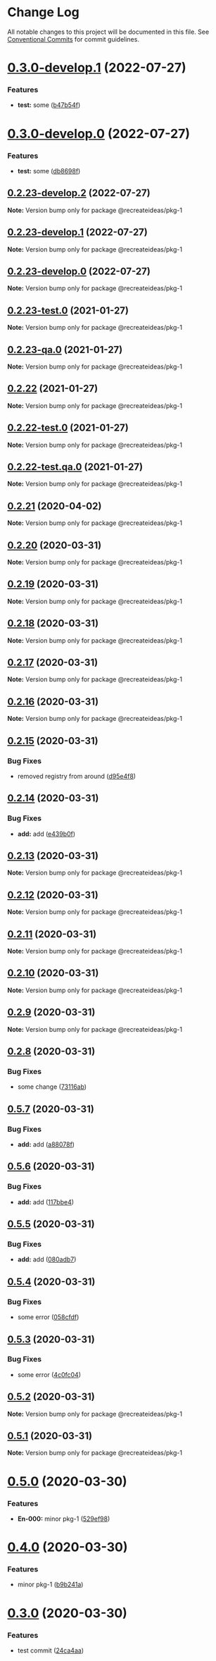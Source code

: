 # Change Log

All notable changes to this project will be documented in this file.
See [Conventional Commits](https://conventionalcommits.org) for commit guidelines.

# [0.3.0-develop.1](https://github.com/recreateideas/lerna-monorepo/compare/@recreateideas/pkg-1@0.3.0-develop.0...@recreateideas/pkg-1@0.3.0-develop.1) (2022-07-27)


### Features

* **test:** some ([b47b54f](https://github.com/recreateideas/lerna-monorepo/commit/b47b54fd0a5f75d5b9823dd207c3c3a1345cd909))





# [0.3.0-develop.0](https://github.com/recreateideas/lerna-monorepo/compare/@recreateideas/pkg-1@0.2.23-develop.2...@recreateideas/pkg-1@0.3.0-develop.0) (2022-07-27)


### Features

* **test:** some ([db8698f](https://github.com/recreateideas/lerna-monorepo/commit/db8698f60b1bcb503fee63fb38605d437e8c6193))





## [0.2.23-develop.2](https://github.com/recreateideas/lerna-monorepo/compare/@recreateideas/pkg-1@0.2.23-develop.1...@recreateideas/pkg-1@0.2.23-develop.2) (2022-07-27)

**Note:** Version bump only for package @recreateideas/pkg-1





## [0.2.23-develop.1](https://github.com/recreateideas/lerna-monorepo/compare/@recreateideas/pkg-1@0.2.23-develop.0...@recreateideas/pkg-1@0.2.23-develop.1) (2022-07-27)

**Note:** Version bump only for package @recreateideas/pkg-1





## [0.2.23-develop.0](https://github.com/recreateideas/lerna-monorepo/compare/@recreateideas/pkg-1@0.2.23-test.0...@recreateideas/pkg-1@0.2.23-develop.0) (2022-07-27)

**Note:** Version bump only for package @recreateideas/pkg-1





## [0.2.23-test.0](https://github.com/recreateideas/lerna-monorepo/compare/@recreateideas/pkg-1@0.2.23-qa.0...@recreateideas/pkg-1@0.2.23-test.0) (2021-01-27)

**Note:** Version bump only for package @recreateideas/pkg-1





## [0.2.23-qa.0](https://github.com/recreateideas/lerna-monorepo/compare/@recreateideas/pkg-1@0.2.22...@recreateideas/pkg-1@0.2.23-qa.0) (2021-01-27)

**Note:** Version bump only for package @recreateideas/pkg-1





## [0.2.22](https://github.com/recreateideas/lerna-monorepo/compare/@recreateideas/pkg-1@0.2.22-test.0...@recreateideas/pkg-1@0.2.22) (2021-01-27)

**Note:** Version bump only for package @recreateideas/pkg-1





## [0.2.22-test.0](https://github.com/recreateideas/lerna-monorepo/compare/@recreateideas/pkg-1@0.2.22-test.qa.0...@recreateideas/pkg-1@0.2.22-test.0) (2021-01-27)

**Note:** Version bump only for package @recreateideas/pkg-1





## [0.2.22-test.qa.0](https://github.com/recreateideas/lerna-monorepo/compare/@recreateideas/pkg-1@0.2.21...@recreateideas/pkg-1@0.2.22-test.qa.0) (2021-01-27)

**Note:** Version bump only for package @recreateideas/pkg-1





## [0.2.21](https://github.com/recreateideas/lerna-monorepo/compare/@recreateideas/pkg-1@0.2.20...@recreateideas/pkg-1@0.2.21) (2020-04-02)

**Note:** Version bump only for package @recreateideas/pkg-1





## [0.2.20](https://github.com/recreateideas/lerna-monorepo/compare/@recreateideas/pkg-1@0.2.19...@recreateideas/pkg-1@0.2.20) (2020-03-31)

**Note:** Version bump only for package @recreateideas/pkg-1





## [0.2.19](https://github.com/recreateideas/lerna-monorepo/compare/@recreateideas/pkg-1@0.2.18...@recreateideas/pkg-1@0.2.19) (2020-03-31)

**Note:** Version bump only for package @recreateideas/pkg-1





## [0.2.18](https://github.com/recreateideas/lerna-monorepo/compare/@recreateideas/pkg-1@0.2.17...@recreateideas/pkg-1@0.2.18) (2020-03-31)

**Note:** Version bump only for package @recreateideas/pkg-1





## [0.2.17](https://github.com/recreateideas/lerna-monorepo/compare/@recreateideas/pkg-1@0.2.16...@recreateideas/pkg-1@0.2.17) (2020-03-31)

**Note:** Version bump only for package @recreateideas/pkg-1





## [0.2.16](https://github.com/recreateideas/lerna-monorepo/compare/@recreateideas/pkg-1@0.2.15...@recreateideas/pkg-1@0.2.16) (2020-03-31)

**Note:** Version bump only for package @recreateideas/pkg-1





## [0.2.15](https://github.com/recreateideas/lerna-monorepo/compare/@recreateideas/pkg-1@0.2.14...@recreateideas/pkg-1@0.2.15) (2020-03-31)


### Bug Fixes

* removed registry from around ([d95e4f8](https://github.com/recreateideas/lerna-monorepo/commit/d95e4f88797dc9388fc89f03324604a5dd46f984))





## [0.2.14](https://github.com/recreateideas/lerna-monorepo/compare/@recreateideas/pkg-1@0.2.13...@recreateideas/pkg-1@0.2.14) (2020-03-31)


### Bug Fixes

* **add:** add ([e439b0f](https://github.com/recreateideas/lerna-monorepo/commit/e439b0fb7ee7f1bcdfef1adb56eac2a35fd07d26))





## [0.2.13](https://github.com/recreateideas/lerna-monorepo/compare/@recreateideas/pkg-1@0.2.12...@recreateideas/pkg-1@0.2.13) (2020-03-31)

**Note:** Version bump only for package @recreateideas/pkg-1





## [0.2.12](https://github.com/recreateideas/lerna-monorepo/compare/@recreateideas/pkg-1@0.2.11...@recreateideas/pkg-1@0.2.12) (2020-03-31)

**Note:** Version bump only for package @recreateideas/pkg-1





## [0.2.11](https://github.com/recreateideas/lerna-monorepo/compare/@recreateideas/pkg-1@0.2.10...@recreateideas/pkg-1@0.2.11) (2020-03-31)

**Note:** Version bump only for package @recreateideas/pkg-1





## [0.2.10](https://github.com/recreateideas/lerna-monorepo/compare/@recreateideas/pkg-1@0.2.9...@recreateideas/pkg-1@0.2.10) (2020-03-31)

**Note:** Version bump only for package @recreateideas/pkg-1





## [0.2.9](https://github.com/recreateideas/lerna-monorepo/compare/@recreateideas/pkg-1@0.2.8...@recreateideas/pkg-1@0.2.9) (2020-03-31)

**Note:** Version bump only for package @recreateideas/pkg-1





## [0.2.8](https://github.com/recreateideas/lerna-monorepo/compare/@recreateideas/pkg-1@0.5.7...@recreateideas/pkg-1@0.2.8) (2020-03-31)


### Bug Fixes

* some change ([73116ab](https://github.com/recreateideas/lerna-monorepo/commit/73116ab276fb45feaab8b68db519293da5d4e6a2))





## [0.5.7](https://github.com/recreateideas/lerna-monorepo/compare/@recreateideas/pkg-1@0.5.6...@recreateideas/pkg-1@0.5.7) (2020-03-31)


### Bug Fixes

* **add:** add ([a88078f](https://github.com/recreateideas/lerna-monorepo/commit/a88078f971f42b8184d3f9e21650df4bdd52fad1))





## [0.5.6](https://github.com/recreateideas/lerna-monorepo/compare/@recreateideas/pkg-1@0.5.5...@recreateideas/pkg-1@0.5.6) (2020-03-31)


### Bug Fixes

* **add:** add ([117bbe4](https://github.com/recreateideas/lerna-monorepo/commit/117bbe461a7ec591606c8141e9783fc188583fd6))





## [0.5.5](https://github.com/recreateideas/lerna-monorepo/compare/@recreateideas/pkg-1@0.5.4...@recreateideas/pkg-1@0.5.5) (2020-03-31)


### Bug Fixes

* **add:** add ([080adb7](https://github.com/recreateideas/lerna-monorepo/commit/080adb72f5c0c9b130ab121d25ac911e7168a2a1))





## [0.5.4](https://github.com/recreateideas/lerna-monorepo/compare/@recreateideas/pkg-1@0.5.3...@recreateideas/pkg-1@0.5.4) (2020-03-31)


### Bug Fixes

* some error ([058cfdf](https://github.com/recreateideas/lerna-monorepo/commit/058cfdf8e9a35ad10d0ebf4ba2ec5210a0449bc6))





## [0.5.3](https://github.com/recreateideas/lerna-monorepo/compare/@recreateideas/pkg-1@0.5.2...@recreateideas/pkg-1@0.5.3) (2020-03-31)


### Bug Fixes

* some error ([4c0fc04](https://github.com/recreateideas/lerna-monorepo/commit/4c0fc04c320df2b601cbee1ace92fd60df605f2d))





## [0.5.2](https://github.com/recreateideas/lerna-monorepo/compare/@recreateideas/pkg-1@0.5.1...@recreateideas/pkg-1@0.5.2) (2020-03-31)

**Note:** Version bump only for package @recreateideas/pkg-1





## [0.5.1](https://github.com/recreateideas/lerna-monorepo/compare/@recreateideas/pkg-1@0.5.0...@recreateideas/pkg-1@0.5.1) (2020-03-31)

**Note:** Version bump only for package @recreateideas/pkg-1





# [0.5.0](https://github.com/recreateideas/lerna-monorepo/compare/@recreateideas/pkg-1@0.4.0...@recreateideas/pkg-1@0.5.0) (2020-03-30)


### Features

* **En-000:** minor pkg-1 ([529ef98](https://github.com/recreateideas/lerna-monorepo/commit/529ef98963919377755524514d666364e1a8577d))





# [0.4.0](https://github.com/recreateideas/lerna-monorepo/compare/@recreateideas/pkg-1@0.3.0...@recreateideas/pkg-1@0.4.0) (2020-03-30)


### Features

* minor pkg-1 ([b9b241a](https://github.com/recreateideas/lerna-monorepo/commit/b9b241a87c68dfe1b736d80258dd0f933d3ab00a))





# [0.3.0](https://github.com/recreateideas/lerna-monorepo/compare/@recreateideas/pkg-1@0.2.1...@recreateideas/pkg-1@0.3.0) (2020-03-30)


### Features

* test commit ([24ca4aa](https://github.com/recreateideas/lerna-monorepo/commit/24ca4aa3ea8048618acb1011affac2c439272828))
